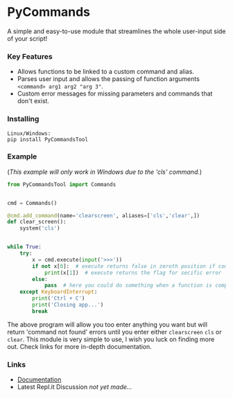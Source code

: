 # PyCommands
A simple and easy-to-use module that streamlines the whole user-input side of your script!

### Key Features
- Allows functions to be linked to a custom command and alias. 
- Parses user input and allows the passing of function arguments `<command> arg1 arg2 "arg 3"`.
- Custom error messages for missing parameters and commands that don't exist.

### Installing
```
Linux/Windows:
pip install PyCommandsTool
```

### Example
(*This example will only work in Windows due to the 'cls' command.*)
```python
from PyCommandsTool import Commands


cmd = Commands()

@cmd.add_command(name='clearscreen', aliases=['cls','clear',])
def clear_screen():
    system('cls')


while True:
    try:
        x = cmd.execute(input('>>>'))
        if not x[0]:  # execute returns false in zeroth position if command not found or execution failed
            print(x[1])  # execute returns the flag for secific error
        else:
            pass  # here you could do something when a function is completed successfully
    except KeyboardInterrupt:
        print('Ctrl + C')
        print('Closing app...')
        break
```
The above program will allow you too enter anything you want but will return 'command not found' errors until you enter either `clearscreen` `cls` or `clear`. This module is very simple to use, I wish you luck on finding more out. Check links for more in-depth documentation.



### Links
- [Documentation](https://pycommands.readthedocs.io/en/latest/)
- Latest Repl.it Discussion *not yet made...*